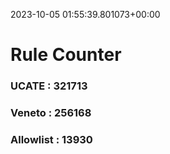 2023-10-05 01:55:39.801073+00:00
# Rule Counter 
 ### UCATE : 321713

 ### Veneto : 256168

 ### Allowlist : 13930